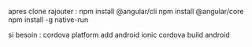 apres clone rajouter :
npm install @angular/cli
npm install @angular/core
npm install -g native-run


si besoin :
cordova platform add android
ionic cordova build android
